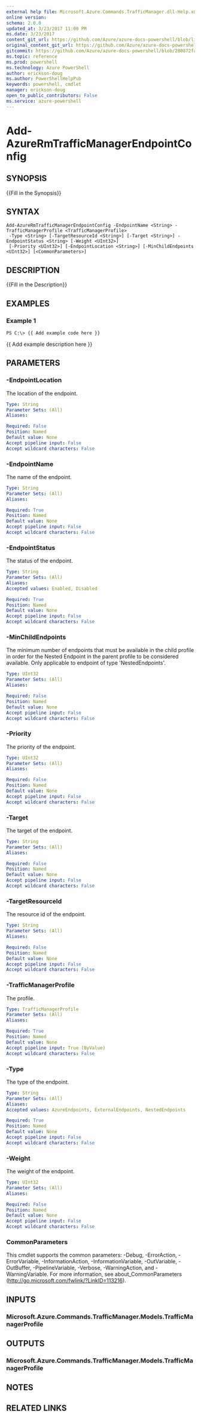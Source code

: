 ```yaml
---
external help file: Microsoft.Azure.Commands.TrafficManager.dll-Help.xml
online version: 
schema: 2.0.0
updated_at: 3/23/2017 11:00 PM
ms.date: 3/23/2017
content_git_url: https://github.com/Azure/azure-docs-powershell/blob/live/azureps-cmdlets-docs/ResourceManager/AzureRM.TrafficManager/v1.0.4.3/Add-AzureRmTrafficManagerEndpointConfig.md
original_content_git_url: https://github.com/Azure/azure-docs-powershell/blob/live/azureps-cmdlets-docs/ResourceManager/AzureRM.TrafficManager/v1.0.4.3/Add-AzureRmTrafficManagerEndpointConfig.md
gitcommit: https://github.com/Azure/azure-docs-powershell/blob/280872fa529e03be2466fa2252957a2060a9dfe4/azureps-cmdlets-docs/ResourceManager/AzureRM.TrafficManager/v1.0.4.3/Add-AzureRmTrafficManagerEndpointConfig.md
ms.topic: reference
ms.prod: powershell
ms.technology: Azure PowerShell
author: erickson-doug
ms.author: PowerShellHelpPub
keywords: powershell, cmdlet
manager: erickson-doug
open_to_public_contributors: False
ms.service: azure-powershell
---
```


# Add-AzureRmTrafficManagerEndpointConfig

## SYNOPSIS
{{Fill in the Synopsis}}

## SYNTAX

```
Add-AzureRmTrafficManagerEndpointConfig -EndpointName <String> -TrafficManagerProfile <TrafficManagerProfile>
 -Type <String> [-TargetResourceId <String>] [-Target <String>] -EndpointStatus <String> [-Weight <UInt32>]
 [-Priority <UInt32>] [-EndpointLocation <String>] [-MinChildEndpoints <UInt32>] [<CommonParameters>]
```

## DESCRIPTION
{{Fill in the Description}}

## EXAMPLES

### Example 1
```
PS C:\> {{ Add example code here }}
```

{{ Add example description here }}

## PARAMETERS

### -EndpointLocation
The location of the endpoint.

```yaml
Type: String
Parameter Sets: (All)
Aliases: 

Required: False
Position: Named
Default value: None
Accept pipeline input: False
Accept wildcard characters: False
```

### -EndpointName
The name of the endpoint.

```yaml
Type: String
Parameter Sets: (All)
Aliases: 

Required: True
Position: Named
Default value: None
Accept pipeline input: False
Accept wildcard characters: False
```

### -EndpointStatus
The status of the endpoint.

```yaml
Type: String
Parameter Sets: (All)
Aliases: 
Accepted values: Enabled, Disabled

Required: True
Position: Named
Default value: None
Accept pipeline input: False
Accept wildcard characters: False
```

### -MinChildEndpoints
The minimum number of endpoints that must be available in the child profile in order for the Nested Endpoint in the parent profile to be considered available.
Only applicable to endpoint of type 'NestedEndpoints'.

```yaml
Type: UInt32
Parameter Sets: (All)
Aliases: 

Required: False
Position: Named
Default value: None
Accept pipeline input: False
Accept wildcard characters: False
```

### -Priority
The priority of the endpoint.

```yaml
Type: UInt32
Parameter Sets: (All)
Aliases: 

Required: False
Position: Named
Default value: None
Accept pipeline input: False
Accept wildcard characters: False
```

### -Target
The target of the endpoint.

```yaml
Type: String
Parameter Sets: (All)
Aliases: 

Required: False
Position: Named
Default value: None
Accept pipeline input: False
Accept wildcard characters: False
```

### -TargetResourceId
The resource id of the endpoint.

```yaml
Type: String
Parameter Sets: (All)
Aliases: 

Required: False
Position: Named
Default value: None
Accept pipeline input: False
Accept wildcard characters: False
```

### -TrafficManagerProfile
The profile.

```yaml
Type: TrafficManagerProfile
Parameter Sets: (All)
Aliases: 

Required: True
Position: Named
Default value: None
Accept pipeline input: True (ByValue)
Accept wildcard characters: False
```

### -Type
The type of the endpoint.

```yaml
Type: String
Parameter Sets: (All)
Aliases: 
Accepted values: AzureEndpoints, ExternalEndpoints, NestedEndpoints

Required: True
Position: Named
Default value: None
Accept pipeline input: False
Accept wildcard characters: False
```

### -Weight
The weight of the endpoint.

```yaml
Type: UInt32
Parameter Sets: (All)
Aliases: 

Required: False
Position: Named
Default value: None
Accept pipeline input: False
Accept wildcard characters: False
```

### CommonParameters
This cmdlet supports the common parameters: -Debug, -ErrorAction, -ErrorVariable, -InformationAction, -InformationVariable, -OutVariable, -OutBuffer, -PipelineVariable, -Verbose, -WarningAction, and -WarningVariable. For more information, see about_CommonParameters (http://go.microsoft.com/fwlink/?LinkID=113216).

## INPUTS

### Microsoft.Azure.Commands.TrafficManager.Models.TrafficManagerProfile

## OUTPUTS

### Microsoft.Azure.Commands.TrafficManager.Models.TrafficManagerProfile

## NOTES

## RELATED LINKS

